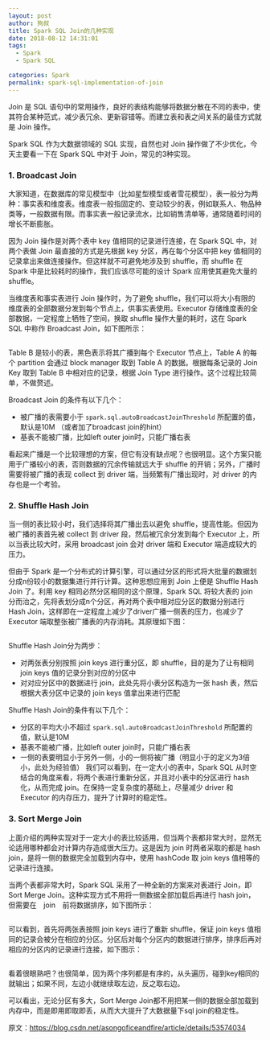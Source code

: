 ```yaml
---
layout: post
author: 狗叔
title: Spark SQL Join的几种实现
date: 2018-08-12 14:31:01
tags:
  - Spark
  - Spark SQL

categories: Spark
permalink: spark-sql-implementation-of-join
---
```


Join 是 SQL 语句中的常用操作，良好的表结构能够将数据分散在不同的表中，使其符合某种范式，减少表冗余、更新容错等。而建立表和表之间关系的最佳方式就是 Join 操作。

Spark SQL 作为大数据领域的 SQL 实现，自然也对 Join 操作做了不少优化，今天主要看一下在 Spark SQL 中对于 Join，常见的3种实现。

### 1. Broadcast Join

大家知道，在数据库的常见模型中（比如星型模型或者雪花模型），表一般分为两种：事实表和维度表。维度表一般指固定的、变动较少的表，例如联系人、物品种类等，一般数据有限。而事实表一般记录流水，比如销售清单等，通常随着时间的增长不断膨胀。

因为 Join 操作是对两个表中 key 值相同的记录进行连接，在 Spark SQL 中，对两个表做 Join 最直接的方式是先根据 key 分区，再在每个分区中把 key 值相同的记录拿出来做连接操作。但这样就不可避免地涉及到 shuffle，而 shuffle 在 Spark 中是比较耗时的操作，我们应该尽可能的设计 Spark 应用使其避免大量的 shuffle。

当维度表和事实表进行 Join 操作时，为了避免 shuffle，我们可以将大小有限的维度表的全部数据分发到每个节点上，供事实表使用。Executor 存储维度表的全部数据，一定程度上牺牲了空间，换取 shuffle 操作大量的耗时，这在 Spark SQL 中称作 Broadcast Join，如下图所示：

![]()

Table B 是较小的表，黑色表示将其广播到每个 Executor 节点上，Table A 的每个 partition 会通过 block manager 取到 Table A 的数据。根据每条记录的 Join Key 取到 Table B 中相对应的记录，根据 Join Type 进行操作。这个过程比较简单，不做赘述。

Broadcast Join 的条件有以下几个：
- 被广播的表需要小于 `spark.sql.autoBroadcastJoinThreshold` 所配置的值，默认是10M （或者加了broadcast join的hint）
- 基表不能被广播，比如left outer join时，只能广播右表

看起来广播是一个比较理想的方案，但它有没有缺点呢？也很明显。这个方案只能用于广播较小的表，否则数据的冗余传输就远大于 shuffle 的开销；另外，广播时需要将被广播的表现 collect 到 driver 端，当频繁有广播出现时，对 driver 的内存也是一个考验。

### 2. Shuffle Hash Join

当一侧的表比较小时，我们选择将其广播出去以避免 shuffle，提高性能。但因为被广播的表首先被 collect 到 driver 段，然后被冗余分发到每个 Executor 上，所以当表比较大时，采用 broadcast join 会对 driver 端和 Executor 端造成较大的压力。

但由于 Spark 是一个分布式的计算引擎，可以通过分区的形式将大批量的数据划分成n份较小的数据集进行并行计算。这种思想应用到 Join 上便是 Shuffle Hash Join 了。利用 key 相同必然分区相同的这个原理，Spark SQL 将较大表的 join 分而治之，先将表划分成n个分区，再对两个表中相对应分区的数据分别进行 Hash Join，这样即在一定程度上减少了driver广播一侧表的压力，也减少了 Executor 端取整张被广播表的内存消耗。其原理如下图：

![]()

Shuffle Hash Join分为两步：
- 对两张表分别按照 join keys 进行重分区，即 shuffle，目的是为了让有相同 join keys 值的记录分到对应的分区中
- 对对应分区中的数据进行 join，此处先将小表分区构造为一张 hash 表，然后根据大表分区中记录的 join keys 值拿出来进行匹配

Shuffle Hash Join的条件有以下几个：
- 分区的平均大小不超过 `spark.sql.autoBroadcastJoinThreshold` 所配置的值，默认是10M
- 基表不能被广播，比如left outer join时，只能广播右表
- 一侧的表要明显小于另外一侧，小的一侧将被广播（明显小于的定义为3倍小，此处为经验值）
我们可以看到，在一定大小的表中，Spark SQL 从时空结合的角度来看，将两个表进行重新分区，并且对小表中的分区进行 hash 化，从而完成 join。在保持一定复杂度的基础上，尽量减少 driver 和 Executor 的内存压力，提升了计算时的稳定性。

### 3. Sort Merge Join

上面介绍的两种实现对于一定大小的表比较适用，但当两个表都非常大时，显然无论适用哪种都会对计算内存造成很大压力。这是因为 join 时两者采取的都是 hash join，是将一侧的数据完全加载到内存中，使用 hashCode 取 join keys 值相等的记录进行连接。

当两个表都非常大时，Spark SQL 采用了一种全新的方案来对表进行 Join，即 Sort Merge Join。这种实现方式不用将一侧数据全部加载后再进行 hash join，但需要在　join　前将数据排序，如下图所示：

![]()

可以看到，首先将两张表按照 join keys 进行了重新 shuffle，保证 join keys 值相同的记录会被分在相应的分区。分区后对每个分区内的数据进行排序，排序后再对相应的分区内的记录进行连接，如下图示：

![]()

看着很眼熟吧？也很简单，因为两个序列都是有序的，从头遍历，碰到key相同的就输出；如果不同，左边小就继续取左边，反之取右边。

可以看出，无论分区有多大，Sort Merge Join都不用把某一侧的数据全部加载到内存中，而是即用即取即丢，从而大大提升了大数据量下sql join的稳定性。






原文：https://blog.csdn.net/asongoficeandfire/article/details/53574034
